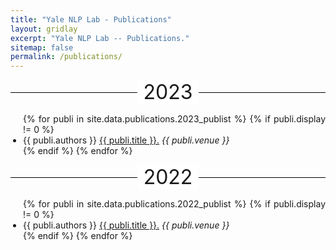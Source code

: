 ```yaml
---
title: "Yale NLP Lab - Publications"
layout: gridlay
excerpt: "Yale NLP Lab -- Publications."
sitemap: false
permalink: /publications/
---
```

<style>
  .line-through-title {
      position: relative;
      text-align: center;
      margin-bottom: 15px;
  }

  .line-through-title span {
      background-color: #fff; /* Assuming your background is white. If not, change this. */
      padding: 0 10px; /* Adjust as needed to give space around the text. */
      z-index: 1;
      position: relative;
      font-size: xx-large;
  }

  .line-through-title::before {
      content: "";
      position: absolute;
      top: 50%;
      left: 0;
      right: 0;
      height: 1px;
      background: black; /* Adjust the color as needed. */
      z-index: 0;
  }

  .justified-content {
      text-align: justify;
  }
  .justified-content ul {
      padding-left: 20px;
  }
</style>


<div class="line-through-title">
  <span>2023</span>
</div>

<div class="justified-content">
<ul>
{% for publi in site.data.publications.2023_publist %}
    {% if publi.display != 0 %}
        <li>{{ publi.authors }} <a href="{{ publi.url }}">{{ publi.title }}.</a> <i>{{ publi.venue }}</i></li>
    {% endif %}
{% endfor %}
</ul>
</div>

<div class="line-through-title">
  <span>2022</span>
</div>

<div class="justified-content">
<ul>
{% for publi in site.data.publications.2022_publist %}
    {% if publi.display != 0 %}
        <li>{{ publi.authors }} <a href="{{ publi.url }}">{{ publi.title }}.</a> <i>{{ publi.venue }}</i></li>
    {% endif %}
{% endfor %}
</ul>
</div>
